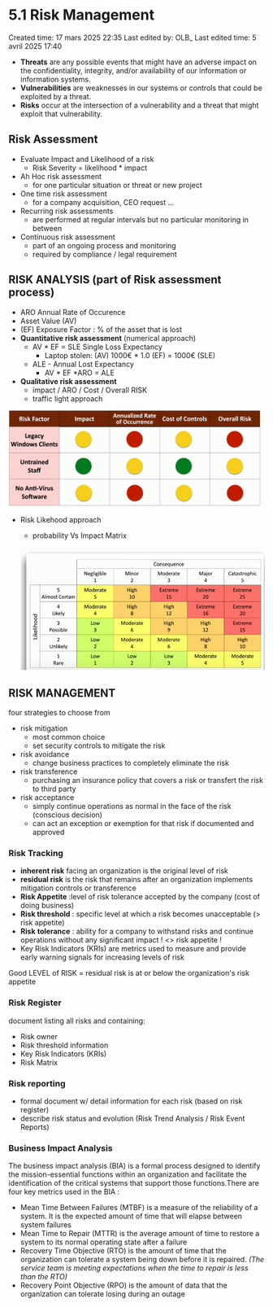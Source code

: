 # 5.1 Risk Management

Created time: 17 mars 2025 22:35
Last edited by: OLB_
Last edited time: 5 avril 2025 17:40

- **Threats** are any possible events that might have an adverse impact on the confidentiality, integrity, and/or availability of our information or information systems.
- **Vulnerabilities** are weaknesses in our systems or controls that could be exploited by a threat.
- **Risks** occur at the intersection of a vulnerability and a threat that might exploit that vulnerability.

## Risk Assessment

- Evaluate Impact and Likelihood of a risk
    - Risk Severity = likelihood * impact
- Ah Hoc risk assessment
    - for one particular situation or threat or new project
- One time risk assessment
    - for a company acquisition, CEO request  …
- Recurring risk assessments
    - are performed at regular intervals but no particular monitoring in between
- Continuous risk assessment
    - part of an ongoing process and monitoring
    - required by compliance / legal requirement

## RISK ANALYSIS (part of Risk assessment process)

- ARO Annual Rate of Occurence
- Asset Value (AV)
- (EF) Exposure Factor : % of the asset that is lost
- **Quantitative risk assessment** (numerical approach)
    - AV * EF  = SLE  Single Loss Expectancy
        - Laptop stolen: (AV) 1000€ * 1.0 (EF) = 1000€ (SLE)
    - ALE - Annual Lost Expectancy
        - AV * EF *ARO = ALE
- **Qualitative risk assessment**
    - impact / ARO / Cost / Overall RISK
    - traffic light approach

![image.png](image%2044.png)

- Risk Likehood approach
    - probability Vs Impact Matrix
    
    ![image.png](image%2045.png)
    

## RISK MANAGEMENT

four strategies to choose from

- risk mitigation
    - most common choice
    - set security controls to mitigate the risk
- risk avoidance
    - change business practices to completely eliminate the risk
- risk transference
    - purchasing an insurance policy that covers a risk or transfert the risk to third party
- risk acceptance
    - simply continue operations as normal in the face of the risk (conscious decision)
    - can act an exception or exemption for that risk if documented and approved
    

### Risk Tracking

- **inherent risk** facing an organization is the original level of risk
- **residual risk** is the risk that remains after an organization implements mitigation controls or transference
- **Risk Appetite** :level of risk tolerance accepted by the company  (cost of doing business)
- **Risk threshold** : specific level at which a risk becomes unacceptable (> risk appetite)
- **Risk** **tolerance** : ability for a company to withstand risks and continue operations without any significant impact ! <> risk appetite !
- Key Risk Indicators (KRIs) are metrics used to measure and provide early warning signals for increasing levels of risk

Good LEVEL of RISK = residual risk is at or below the organization's risk appetite

### Risk Register

document listing all risks and containing:

- Risk owner
- Risk threshold information
- Key Risk Indicators (KRIs)
- Risk Matrix

### Risk reporting

- formal document w/ detail information for each risk (based on risk register)
- describe risk status and evolution (Risk Trend Analysis / Risk Event Reports)

### Business Impact Analysis

The business impact analysis (BIA) is a formal process designed to
identify the mission-essential functions within an organization and
facilitate the identification of the critical systems that support those
functions.There are four key metrics used in the BIA :

- Mean Time Between Failures (MTBF) is a measure of the
reliability of a system. It is the expected amount of time that will
elapse between system failures
- Mean Time to Repair (MTTR) is the average amount of time
to restore a system to its normal operating state after a failure
- Recovery Time Objective (RTO) is the amount of time that
the organization can tolerate a system being down before it is
repaired. *(The service team is meeting expectations when the time
to repair is less than the RTO)*
- Recovery Point Objective (RPO) is the amount of data that
the organization can tolerate losing during an outage
